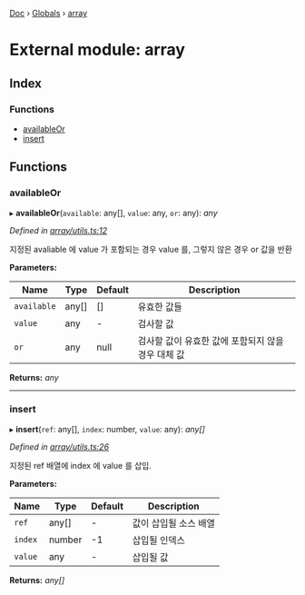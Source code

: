 [Doc](../README.md) › [Globals](../globals.md) › [array](array.md)

# External module: array

## Index

### Functions

* [availableOr](array.md#availableor)
* [insert](array.md#insert)

## Functions

###  availableOr

▸ **availableOr**(`available`: any[], `value`: any, `or`: any): *any*

*Defined in [array/utils.ts:12](https://github.com/molgga/jood-common/blob/16a3c52/projects/packages/array/utils.ts#L12)*

지정된 avaliable 에 value 가 포함되는 경우 value 를, 그렇지 않은 경우 or 값을 반환

**Parameters:**

Name | Type | Default | Description |
------ | ------ | ------ | ------ |
`available` | any[] | [] | 유효한 값들 |
`value` | any | - | 검사할 값 |
`or` | any | null | 검사할 값이 유효한 값에 포함되지 않을 경우 대체 값  |

**Returns:** *any*

___

###  insert

▸ **insert**(`ref`: any[], `index`: number, `value`: any): *any[]*

*Defined in [array/utils.ts:26](https://github.com/molgga/jood-common/blob/16a3c52/projects/packages/array/utils.ts#L26)*

지정된 ref 배열에 index 에 value 를 삽입.

**Parameters:**

Name | Type | Default | Description |
------ | ------ | ------ | ------ |
`ref` | any[] | - | 값이 삽입될 소스 배열 |
`index` | number | -1 | 삽입될 인덱스 |
`value` | any | - | 삽입될 값  |

**Returns:** *any[]*
